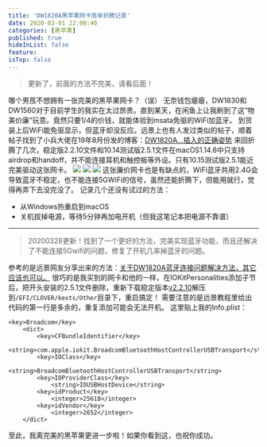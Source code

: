 ```yaml
---
title: 'DW1820A黑苹果网卡简单折腾记录'
date: 2020-03-01 22:00:40
categories: [黑苹果]
published: true
hideInList: false
feature: 
isTop: false
---
```

> 更新了，前面的方法不完美，请看后面！

哪个男孩不想拥有一张完美的黑苹果网卡？（误）
无奈钱包瘪瘪，DW1830和DW1560对于目前学生的我实在太过昂贵。直到某天，在闲鱼上让我刷到了这“物美价廉”玩意。竟然只要1/4的价钱，就能体验到msata免驱的WiFi加蓝牙。
到货装上后WiFi能免驱显示，但蓝牙却没反应。远景上也有人发过类似的帖子，顺着帖子找到了小兵大佬在19年8月份发的博客：[DW1820A...插入的正确姿势](https://blog.daliansky.net/DW1820A_BCM94350ZAE-driver-inserts-the-correct-posture.html)
来回折腾了几次，稳定版2.2.10文件和10.14测试版2.5.1文件在macOS1.14.6中只支持airdrop和handoff，并不能连接耳机和触控板等外设。只有10.15测试版2.5.1能近完美驱动这张网卡。
![](https://lafish.fun/post-images/1583073715577.png)
![](https://lafish.fun/post-images/1583073720233.png)
![](https://lafish.fun/post-images/1583073724880.png)
这张廉价网卡也是有缺点的，WiFi蓝牙共用2.4G会导致蓝牙不稳定，也不能连接5GWiFi的信号，虽然还能折腾下，但能用就行，觉得再弄下去没完没了。
记录几个还没有试过的方法：
- 从Windows热重启到macOS
- 关机拔掉电源，等待5分钟再加电开机（但我这笔记本把电源不靠谱）
---
> 20200328更新！找到了一个更好的方法，完美实现蓝牙功能，而且还解决了不能连接5Gwifi的问题，修复了开机几率掉蓝牙的问题。

参考的是远景网友分享出来的方法：[关于DW1820A蓝牙连接问题解决方法，其它应该也可以。](http://bbs.pcbeta.com/viewthread-1802647-1-1.html)
很巧的是我买到的网卡和他的一样，在IOKitPersonalities添加子节后，把开头安装的2.5.1文件删除，重新下载稳定版本[v2.2.10](http://7.daliansky.net/DW1820A/BT_for_DW1820A_Ver.2.zip)解压到` /EFI/CLOVER/kexts/Other `目录下，重启搞定！
需要注意的是远景教程里给出代码的第一行是多余的，重复添加可能会无法开机。
这里贴上我的Info.plist：
``` 
<key>Broadcom</key>
    <dict>
        <key>CFBundleIdentifier</key>
            <string>com.apple.iokit.BroadcomBluetoothHostControllerUSBTransport</string>
        <key>IOClass</key>
            <string>BroadcomBluetoothHostControllerUSBTransport</string>
        <key>IOProviderClass</key>
            <string>IOUSBHostDevice</string>
        <key>idProduct</key>
            <integer>25618</integer>
        <key>idVendor</key>
            <integer>2652</integer>
    </dict>
``` 
至此，我离完美的黑苹果更进一步啦！如果你看到这，也祝你成功。

